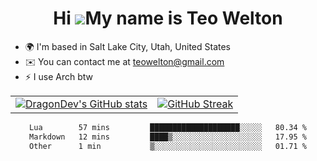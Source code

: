 <div align="center">
  
# Hi ![](https://user-images.githubusercontent.com/18350557/176309783-0785949b-9127-417c-8b55-ab5a4333674e.gif)My name is Teo Welton
</div>

*   🌍  I'm based in Salt Lake City, Utah, United States
*   ✉️  You can contact me at [teowelton@gmail.com](mailto:teowelton@gmail.com)
*   ⚡  I use Arch btw

<div align="center">

|||
|:-------------------------:|:-------------------------:|
| [![DragonDev's GitHub stats](https://github-readme-stats.vercel.app/api?username=DragonDev07&bg_color=1e1e2e&text_color=cdd6f4&icon_color=cba6f7&title_color=94e2d5)](https://github.com/DragonDev07) | [![GitHub Streak](https://streak-stats.demolab.com?user=DragonDev07&theme=catppuccin-mocha)](https://git.io/streak-stats) |

<!--START_SECTION:waka-->

```txt
Lua        57 mins         ████████████████████░░░░░   80.34 %
Markdown   12 mins         ████▒░░░░░░░░░░░░░░░░░░░░   17.95 %
Other      1 min           ▒░░░░░░░░░░░░░░░░░░░░░░░░   01.71 %
```

<!--END_SECTION:waka-->

</div>
